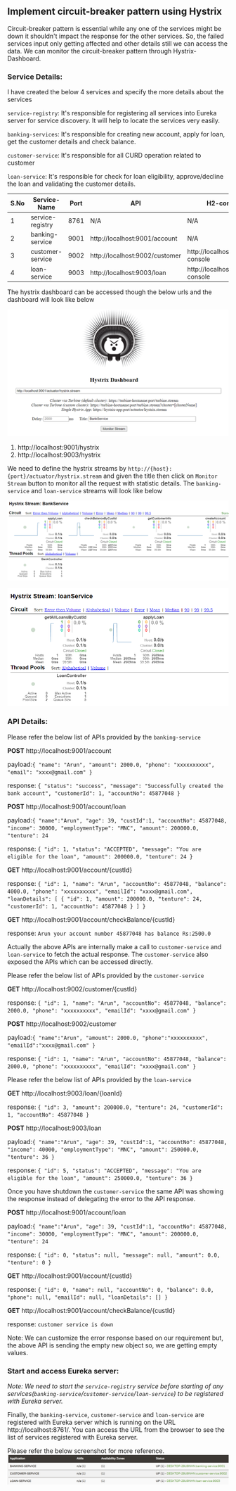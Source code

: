 ## Implement circuit-breaker pattern using Hystrix
Circuit-breaker pattern is essential while any one of the services might be down it shouldn't impact the response for the other services. So, the failed services input only getting affected and other details still we can access the data.
We can monitor the circuit-breaker pattern through Hystrix-Dashboard.

### Service Details:
I have created the below 4 services and specify the more details about the services

`service-registry`: It's responsible for registering all services into Eureka server for service discovery. It will help to locate the services very easily.

`banking-services`: It's responsible for creating new account, apply for loan, get the customer details and check balance.

`customer-service`: It's responsible for all CURD operation related to customer

`loan-service`: It's responsible for check for loan eligibility, approve/decline the loan and validating the customer details.

|S.No| Service-Name|Port| API                            | H2-console                       | DB Url               |
-----|-------------|----|--------------------------------|----------------------------------|----------------------|
1| service-registry|8761| N/A                            | N/A                              | N/A                  |
2| banking-service|9001| http://localhost:9001/account  | N/A                              | N/A                  |
3| customer-service|9002| http://localhost:9002/customer | http://localhost:9002/h2-console | jdbc:h2:mem:customer |
4| loan-service|9003| http://localhost:9003/loan     | http://localhost:9003/h2-console | jdbc:h2:mem:loan     |

The hystrix dashboard can be accessed though the below urls and the dashboard will look like below

![hystrix_dashboard.png](_img/hystrix_dashboard.png)
1. http://localhost:9001/hystrix
2. http://localhost:9003/hystrix

We need to define the hystrix streams by `http://{host}:{port}/actuator/hystrix.stream` and given the title then click on `Monitor Stream` button to monitor all the request with statistic details.
The `banking-service` and `loan-service` streams will look like below

![bank_service_stream.png](_img/bank_service_stream.png)

![loan_service_stream.png](_img/loan_service_stream.png)

### API Details:
Please refer the below list of APIs provided by the `banking-service`

**POST** http://localhost:9001/account

payload:`{
"name": "Arun",
"amount": 2000.0,
"phone": "xxxxxxxxxx",
"email": "xxxx@gmail.com"
}`

response: `{
"status": "success",
"message": "Successfully created the bank account",
"customerId": 1,
"accountNo": 45877048
}`

**POST** http://localhost:9001/account/loan

payload:`{
"name":"Arun",
"age": 39,
"custId":1,
"accountNo": 45877048,
"income": 30000,
"employmentType": "MNC",
"amount": 200000.0,
"tenture": 24
`

response: `{
"id": 1,
"status": "ACCEPTED",
"message": "You are eligible for the loan",
"amount": 200000.0,
"tenture": 24
}`

**GET** http://localhost:9001/account/{custId}

response: `{
"id": 1,
"name": "Arun",
"accountNo": 45877048,
"balance": 4000.0,
"phone": "xxxxxxxxxx",
"emailId": "xxxx@gmail.com",
"loanDetails": [
{
"id": 1,
"amount": 200000.0,
"tenture": 24,
"customerId": 1,
"accountNo": 45877048
}
]
}`

**GET** http://localhost:9001/account/checkBalance/{custId}

response: `Arun your account number 45877048 has balance Rs:2500.0`

Actually the above APIs are internally make a call to `customer-service` and `loan-service` to fetch the actual response. The `customer-service` also exposed the APIs which can be accessed directly.

Please refer the below list of APIs provided by the `customer-service`

**GET** http://localhost:9002/customer/{custId}

response: `{
"id": 1,
"name": "Arun",
"accountNo": 45877048,
"balance": 2000.0,
"phone": "xxxxxxxxxx",
"emailId": "xxxx@gmail.com"
}`

**POST** http://localhost:9002/customer

payload:`{
"name":"Arun",
"amount": 2000.0,
"phone":"xxxxxxxxxx",
"emailId":"xxxx@gmail.com"
}`

response: `{
"id": 1,
"name": "Arun",
"accountNo": 45877048,
"balance": 2000.0,
"phone": "xxxxxxxxxx",
"emailId": "xxxx@gmail.com"
}`

Please refer the below list of APIs provided by the `loan-service`

**GET** http://localhost:9003/loan/{loanId}

response: `{
"id": 3,
"amount": 200000.0,
"tenture": 24,
"customerId": 1,
"accountNo": 45877048
}`

**POST** http://localhost:9003/loan

payload:`{
"name":"Arun",
"age": 39,
"custId":1,
"accountNo": 45877048,
"income": 40000,
"employmentType": "MNC",
"amount": 250000.0,
"tenture": 36
}`

response: `{
"id": 5,
"status": "ACCEPTED",
"message": "You are eligible for the loan",
"amount": 250000.0,
"tenture": 36
}`

Once you have shutdown the `customer-service` the same API was showing the response instead of delegating the error to the API response.

**POST** http://localhost:9001/account/loan

payload:`{
"name":"Arun",
"age": 39,
"custId":1,
"accountNo": 45877048,
"income": 30000,
"employmentType": "MNC",
"amount": 200000.0,
"tenture": 24
`

response: `{
"id": 0,
"status": null,
"message": null,
"amount": 0.0,
"tenture": 0
}`

**GET** http://localhost:9001/account/{custId}

response: `{
"id": 0,
"name": null,
"accountNo": 0,
"balance": 0.0,
"phone": null,
"emailId": null,
"loanDetails": []
}`

**GET** http://localhost:9001/account/checkBalance/{custId}

response: `customer service is down`

Note: We can customize the error response based on our requirement but, the above API is sending the empty new object so, we are getting empty values. 

### Start and access Eureka server:
*Note: We need to start the `service-registry` service before starting of any services(`banking-service`/`customer-service`/`loan-service`) to be registered with Eureka server.*

Finally, the `banking-service`, `customer-service` and `loan-service` are registered with Eureka server which is running on the URL http://localhost:8761/. You can access the URL from the browser to see the list of services registered with Eureka server.

Please refer the below screenshot for more reference.
![service_discovery.png](_img/service_discovery.png)